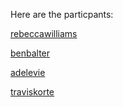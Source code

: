 Here are the particpants: 

[rebeccawilliams](http://github.com/rebeccawilliams)

[benbalter](http://github.com/benbalter)

[adelevie](http://github.com/adelevie)

[traviskorte](http://github.com/traviskorte)
